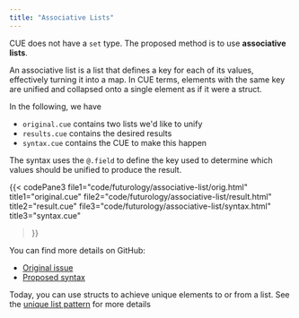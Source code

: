 ```yaml
---
title: "Associative Lists"
---
```


CUE does not have a `set` type.
The proposed method is to use
__associative lists__.

An associative list is a list that defines a key for each of its values, effectively turning it into a map.
In CUE terms, elements with the same key are unified and collapsed onto a single element as if it were a struct.

In the following, we have

- `original.cue` contains two lists we'd like to unify
- `results.cue` contains the desired results
- `syntax.cue` contains the CUE to make this happen

The syntax uses the `@.field` to define the key
used to determine which values should be unified
to produce the result.

{{< codePane3
  file1="code/futurology/associative-list/orig.html" title1="original.cue"
  file2="code/futurology/associative-list/result.html" title2="result.cue"
  file3="code/futurology/associative-list/syntax.html" title3="syntax.cue"
>}}


You can find more details on GitHub:

- [Original issue](https://github.com/cue-lang/cue/issues/14)
- [Proposed syntax](https://github.com/cue-lang/cue/issues/165#associative-lists)

Today, you can use structs to achieve
unique elements to or from a list.
See the [unique list pattern](/patterns/unique-list/)
for more details

